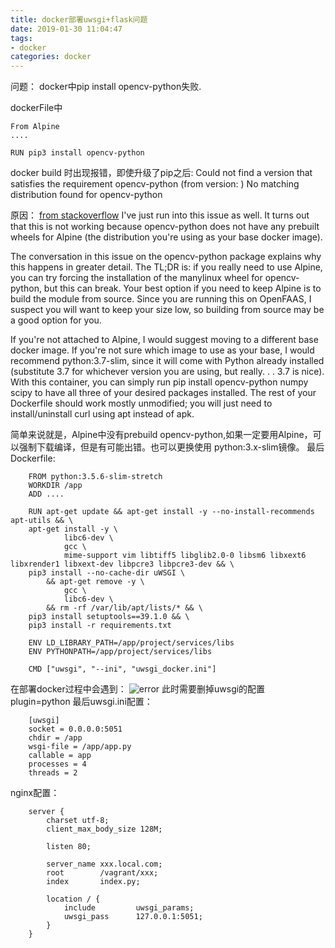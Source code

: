 ```yaml
---
title: docker部署uwsgi+flask问题
date: 2019-01-30 11:04:47
tags: 
- docker 
categories: docker
---
```

问题：
docker中pip install opencv-python失败.

dockerFile中
```
From Alpine
....

RUN pip3 install opencv-python
```
docker build 时出现报错，即使升级了pip之后:
Could not find a version that satisfies the requirement opencv-python (from version: ) 
No matching distribution found for opencv-python

原因：
[from stackoverflow](https://stackoverflow.com/questions/50950588/trouble-installing-opencv-in-docker-container-using-pip)
I've just run into this issue as well. It turns out that this is not working because opencv-python does not have any prebuilt wheels for Alpine (the distribution you're using as your base docker image).

The conversation in this issue on the opencv-python package explains why this happens in greater detail. The TL;DR is: if you really need to use Alpine, you can try forcing the installation of the manylinux wheel for opencv-python, but this can break. Your best option if you need to keep Alpine is to build the module from source. Since you are running this on OpenFAAS, I suspect you will want to keep your size low, so building from source may be a good option for you.

If you're not attached to Alpine, I would suggest moving to a different base docker image. If you're not sure which image to use as your base, I would recommend python:3.7-slim, since it will come with Python already installed (substitute 3.7 for whichever version you are using, but really. . . 3.7 is nice). With this container, you can simply run pip install opencv-python numpy scipy to have all three of your desired packages installed. The rest of your Dockerfile should work mostly unmodified; you will just need to install/uninstall curl using apt instead of apk.

简单来说就是，Alpine中没有prebuild opencv-python,如果一定要用Alpine，可以强制下载编译，但是有可能出错。也可以更换使用 python:3.x-slim镜像。
最后Dockerfile:
```
    FROM python:3.5.6-slim-stretch
    WORKDIR /app
    ADD ....

    RUN apt-get update && apt-get install -y --no-install-recommends apt-utils && \
    apt-get install -y \
            libc6-dev \
            gcc \
            mime-support vim libtiff5 libglib2.0-0 libsm6 libxext6 libxrender1 libxext-dev libpcre3 libpcre3-dev && \
    pip3 install --no-cache-dir uWSGI \
        && apt-get remove -y \
            gcc \
            libc6-dev \
        && rm -rf /var/lib/apt/lists/* && \
    pip3 install setuptools==39.1.0 && \ 
    pip3 install -r requirements.txt 

    ENV LD_LIBRARY_PATH=/app/project/services/libs
    ENV PYTHONPATH=/app/project/services/libs

    CMD ["uwsgi", "--ini", "uwsgi_docker.ini"]
```
在部署docker过程中会遇到：
![error](0.png)
此时需要删掉uwsgi的配置 plugin=python
最后uwsgi.ini配置：
```
    [uwsgi]
    socket = 0.0.0.0:5051
    chdir = /app
    wsgi-file = /app/app.py
    callable = app
    processes = 4
    threads = 2
```
nginx配置：
```
    server {
        charset utf-8;
        client_max_body_size 128M;

        listen 80;

        server_name xxx.local.com;
        root        /vagrant/xxx;
        index       index.py;

        location / {
            include         uwsgi_params;
            uwsgi_pass      127.0.0.1:5051;
        }
    }
```
